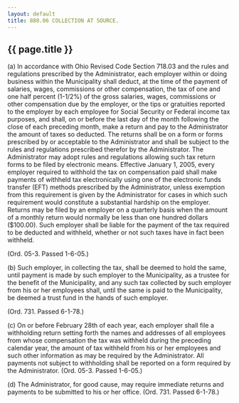 ```yaml
---
layout: default 
title: 880.06 COLLECTION AT SOURCE.
---
```


{{ page.title }}
----------------

​(a) In accordance with Ohio Revised Code Section 718.03 and the rules
and regulations prescribed by the Administrator, each employer within or
doing business within the Municipality shall deduct, at the time of the
payment of salaries, wages, commissions or other compensation, the tax
of one and one half percent (1-1/2%) of the gross salaries, wages,
commissions or other compensation due by the employer, or the tips or
gratuities reported to the employer by each employee for Social Security
or Federal income tax purposes, and shall, on or before the last day of
the month following the close of each preceding month, make a return and
pay to the Administrator the amount of taxes so deducted. The returns
shall be on a form or forms prescribed by or acceptable to the
Administrator and shall be subject to the rules and regulations
prescribed therefor by the Administrator. The Administrator may adopt
rules and regulations allowing such tax return forms to be filed by
electronic means. Effective January 1, 2005, every employer required to
withhold the tax on compensation paid shall make payments of withheld
tax electronically using one of the electronic funds transfer (EFT)
methods prescribed by the Administrator, unless exemption from this
requirement is given by the Administrator for cases in which such
requirement would constitute a substantial hardship on the employer.
Returns may be filed by an employer on a quarterly basis when the amount
of a monthly return would normally be less than one hundred dollars
(\$100.00). Such employer shall be liable for the payment of the tax
required to be deducted and withheld, whether or not such taxes have in
fact been withheld.

(Ord. 05-3. Passed 1-6-05.)

​(b) Such employer, in collecting the tax, shall be deemed to hold the
same, until payment is made by such employer to the Municipality, as a
trustee for the benefit of the Municipality, and any such tax collected
by such employer from his or her employees shall, until the same is paid
to the Municipality, be deemed a trust fund in the hands of such
employer.

(Ord. 731. Passed 6-1-78.)

​(c) On or before February 28th of each year, each employer shall file a
withholding return setting forth the names and addresses of all
employees from whose compensation the tax was withheld during the
preceding calendar year, the amount of tax withheld from his or her
employees and such other information as may be required by the
Administrator. All payments not subject to withholding shall be reported
on a form required by the Administrator. (Ord. 05-3. Passed 1-6-05.)

​(d) The Administrator, for good cause, may require immediate returns
and payments to be submitted to his or her office. (Ord. 731. Passed
6-1-78.)
